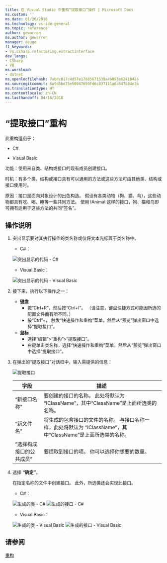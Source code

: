 ```yaml
---
title: 在 Visual Studio 中重构“提取接口”操作 | Microsoft Docs
ms.custom: ''
ms.date: 01/26/2018
ms.technology: vs-ide-general
ms.topic: reference
author: gewarren
ms.author: gewarren
manager: douge
f1_keywords:
- vs.csharp.refactoring.extractinterface
dev_langs:
- CSharp
- VB
ms.workload:
- dotnet
ms.openlocfilehash: 7abdc017c4d57e17685671539a4b053e6241b424
ms.sourcegitcommit: 6a9d5bd75e50947659fd6c837111a6a547884e2a
ms.translationtype: HT
ms.contentlocale: zh-CN
ms.lasthandoff: 04/16/2018
---
```

# <a name="extract-an-interface-refactoring"></a>“提取接口”重构

此重构适用于：

- C#

- Visual Basic

功能：使用来自类、结构或接口的现有成员创建接口。

时机：有多个类、结构或接口具有可以通用的方法或这些方法可由其他类、结构或接口使用时。

原因：接口是面向对象设计的出色构造。 假设有各类动物（狗、猫、鸟），这些动物都具有吃、喝、睡等一些共同方法。 使用 IAnimal 这样的接口，狗、猫和鸟即可拥有适用于这些方法的共同“签名”。

## <a name="how-to"></a>操作说明

1. 突出显示要对其执行操作的类名称或仅将文本光标置于类名称中。

   - C#：

    ![突出显示的代码 - C#](media/extractinterface-highlight-cs.png)

   - Visual Basic：

    ![突出显示的代码 - Visual Basic](media/extractinterface-highlight-vb.png)

1. 接下来，执行以下操作之一：

   - **键盘**
     - 按“Ctrl+R”，然后按“Ctrl+I”。 （请注意，键盘快捷方式可能因所选的配置文件而有所不同。）
     - 按“Ctrl”+**。** 触发“快速操作和重构”菜单，然后从“预览”弹出窗口中选择“提取接口”。
   - **鼠标**
     - 选择“编辑”>“重构”>“提取接口”。
     - 右键单击类名称，选择“快速操作和重构”菜单，然后从“预览”弹出窗口中选择“提取接口”。

1. 在弹出的“提取接口”对话框中，输入需提供的信息：

   ![提取接口](media/extractinterface-dialog-cs.png)

   | 字段 | 描述 |
   | --- | --- |
   | “新接口名称” | 要创建的接口的名称。 此处将默认为 “IClassName”，其中“ClassName”是上面所选类的名称。 |
   | “新文件名” | 将生成的包含接口的文件的名称。 与接口名称一样，此处将默认为 “IClassName”，其中“ClassName”是上面所选类的名称。 |
   | “选择构成接口的公共成员” | 要提取到接口的项。 你可以选择你想要的数量。 |

1. 选择 **“确定”**。

   在指定名称的文件中创建接口。 此外，所选类还会实现此接口。

   - C#：

    ![生成的类 - C#](media/extractinterface-class-cs.png)
    ![生成的接口 - C#](media/extractinterface-interface-cs.png)

   - Visual Basic：

    ![生成的类 - Visual Basic](media/extractinterface-class-vb.png)
    ![生成的接口 - Visual Basic](media/extractinterface-interface-vb.png)

## <a name="see-also"></a>请参阅

[重构](../refactoring-in-visual-studio.md)
